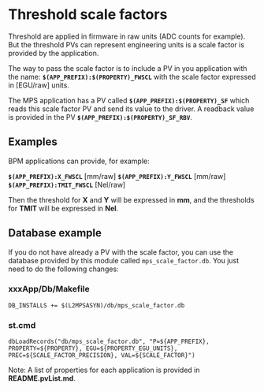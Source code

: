 # Threshold scale factors

Threshold are applied in firmware in raw units (ADC counts for example). But the threshold PVs can represent engineering units is a scale factor is provided by the application.

The way to pass the scale factor is to include a PV in you application with the name: **`$(APP_PREFIX):$(PROPERTY)_FWSCL`** with the scale factor expressed in [EGU/raw] units.

The MPS application has a PV called **`$(APP_PREFIX):$(PROPERTY)_SF`** which reads this scale factor PV and send its value to the driver. A readback value is provided in the PV **`$(APP_PREFIX):$(PROPERTY)_SF_RBV`**.

## Examples

BPM applications can provide, for example:

**`$(APP_PREFIX):X_FWSCL`** [mm/raw]
**`$(APP_PREFIX):Y_FWSCL`** [mm/raw]
**`$(APP_PREFIX):TMIT_FWSCL`** [Nel/raw]

Then the threshold for **X** and **Y** will be expressed in **mm**, and the thresholds for **TMIT** will be expressed in **Nel**.

## Database example

If you do not have already a PV with the scale factor, you can use the database provided by this module called `mps_scale_factor.db`. You just need to do the following changes:

### xxxApp/Db/Makefile

```
DB_INSTALLS += $(L2MPSASYN)/db/mps_scale_factor.db
```

### st.cmd

```
dbLoadRecords("db/mps_scale_factor.db", "P=${APP_PREFIX}, PROPERTY=${PROPERTY}, EGU=${PROPERTY_EGU_UNITS}, PREC=${SCALE_FACTOR_PRECISION}, VAL=${SCALE_FACTOR}")
```

Note: A list of properties for each application is provided in **README.pvList.md**.

